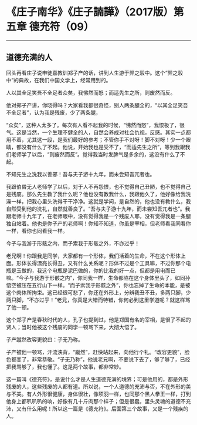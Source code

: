 # 《庄子南华》《庄子諵譁》（2017版）第五章 德充符（09）

------

## 道德充满的人

回头再看庄子说申徒嘉教训郑子产的话，讲到人生游于羿之彀中。这个“羿之彀中”的典故，在我们中国文学上，经常用到的。

人以其全足笑吾不全足者众矣，我怫然而怒；而适先生之所，则废然而反。

他对郑子产讲，你晓得吗？大家看我都很奇怪，别人两条腿全的，“以其全足笑吾不全足者”，认为我是残废，少了两条腿，

“众矣”，这种人太多了。每次有人看不起我的时候，“怫然而怒”，我恨极了，很气。这是当然，一个生理不健全的人，自然会养成对社会仇视，反感。其实一点都用不着，尤其这一段，是我们最好的参考；不管你手不对呀！脚不对呀！少一个眼睛，都没有什么了不起。他说，开始我也是受不了，“而适先生之所”，等到我跟我们老师学了以后，“则废然而反”。觉得我当时发脾气是多余的，这没有什么了不起。

不知先生之洗我以善邪！吾与夫子游十九年，而未尝知吾兀者也。

我跟伯昬无人老师学了以后，对于人不再怨恨，也不觉得自己丑陋，也不觉得自己是残废。那么先生教了我什么呢？他也没有教我什么，我跟他久了，他好像给我洗澡一样，把我心里头洗得干干净净。这就是学问，是自然的，他也没有教什么，我自然受到他的洗礼，自然就善良了。“吾与夫子游十九年，而未尝知吾兀者也”。我跟老师十九年了，在老师眼中，没有觉得我是一个残废人耶，没有觉得我是一条腿独自站着。他也是你子产的老师啊！你知不知道，你虽是宰相，但老师看我同看你一样，看你也同看我一样。

今子与我游于形骸之内，而子索我于形骸之外，不亦过乎！

老兄啊！你跟我是同学，大家都有一个形体，我们活着的生命，不在这个形体上面。形体长得漂亮长得丑，又有什么关系呢？形体不过是个工具嘛，不过你那个电瓶是玉做的，我这个电瓶是泥巴做的，你的比我的好一点，但都是用电而已嘛。“今子与我游于形骸之内”，你同我一样，生命都陷在这个身体里头了，如同孙悟空被压在五行山下一样。“而子索我于形骸之外”，你也忘掉了生命的本能，是被这个肉体所拘束。这已经很可悲了，你还在外形上，分辨我丑不丑，多两只脚，少两只脚，“不亦过乎！”老兄，你真是大错而特错，你何必到这里学道呢？就这样骂了他一顿。

这个郑子产是春秋时代的人，孔子也提到过，他是郑国有名的宰相，是很了不起的贤人；当时他被这个残废的同学一顿骂下来，大彻大悟了。

子产蹴然改容更貌曰：子无乃称。

子产被他一顿骂，汗流浃背，“蹴然”，赶快站起来，向他行个礼。“改容更貌”，脸色都变了，非常恭敬。“子无乃称”，他说老兄啊，不要说下去了，够了够了，已经把我骂够了，我也懂了。这是两个故事，都非常妙。

这一篇叫《德充符》，是说什么才是人生道德充满的境界；可是他用的，都是外形残废的人，这些残废的人都有道。所以说，一个人道德的充沛与否，不在外形的美与不美。有人外形很健康，身体很壮，像项羽一样，也同那个黑人拳王一样，打到他身上都叭叭叭的响，好像有几十斤肉那个样子；但是很蠢，里头灵魂的道德不充沛，又有什么用呢！所以这一篇是《德充符》。后面第三个故事，又是一个残疾的人。